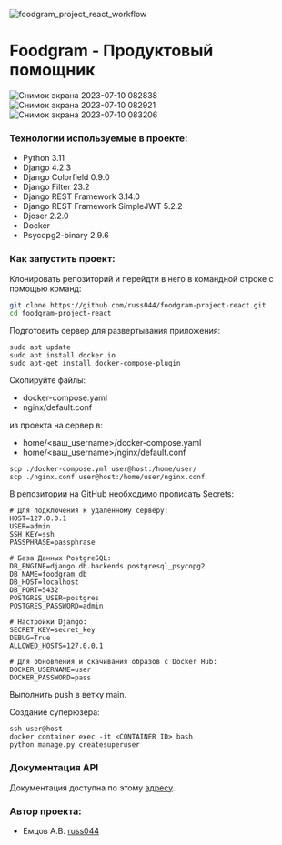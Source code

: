 ![foodgram_project_react_workflow](https://github.com/russ044/foodgram-project-react/actions/workflows/foodgram_workflow.yml/badge.svg)
# Foodgram - Продуктовый помощник

![Снимок экрана 2023-07-10 082838](https://github.com/AntonEmtsov/foodgram-project-react/assets/93160961/cac90902-925e-4bc0-84f6-10f2aef00478)
![Снимок экрана 2023-07-10 082921](https://github.com/AntonEmtsov/foodgram-project-react/assets/93160961/a8ed9e25-cb33-4c14-be4c-53746250ed5c)
![Снимок экрана 2023-07-10 083206](https://github.com/AntonEmtsov/foodgram-project-react/assets/93160961/d0947b23-6481-4dbb-abae-696095c6dd4c)

### Технологии используемые в проекте:
- Python 3.11
- Django 4.2.3
- Django Colorfield 0.9.0
- Django Filter 23.2
- Django REST Framework 3.14.0
- Django REST Framework SimpleJWT 5.2.2
- Djoser 2.2.0
- Docker
- Psycopg2-binary 2.9.6

### Как запустить проект:
Клонировать репозиторий и перейдти в него в командной строке с помощью команд:
```sh
git clone https://github.com/russ044/foodgram-project-react.git
cd foodgram-project-react
```

Подготовить сервер для развертывания приложения:
```
sudo apt update
sudo apt install docker.io
sudo apt-get install docker-compose-plugin
```
Скопируйте файлы: 
- docker-compose.yaml
- nginx/default.conf

из проекта на сервер в:
- home/<ваш_username>/docker-compose.yaml
- home/<ваш_username>/nginx/default.conf
```
scp ./docker-compose.yml user@host:/home/user/
scp ./nginx.conf user@host:/home/user/nginx.conf
```
В репозитории на GitHub необходимо прописать Secrets: 
```dotenv
# Для подключения к удаленному серверу:
HOST=127.0.0.1
USER=admin
SSH_KEY=ssh 
PASSPHRASE=passphrase

# База Данных PostgreSQL:
DB_ENGINE=django.db.backends.postgresql_psycopg2
DB_NAME=foodgram_db
DB_HOST=localhost
DB_PORT=5432
POSTGRES_USER=postgres
POSTGRES_PASSWORD=admin

# Настройки Django:
SECRET_KEY=secret_key
DEBUG=True
ALLOWED_HOSTS=127.0.0.1

# Для обновления и скачивания образов с Docker Hub:
DOCKER_USERNAME=user
DOCKER_PASSWORD=pass
```
Выполнить push в ветку main.

Создание суперюзера:
```
ssh user@host
docker container exec -it <CONTAINER ID> bash
python manage.py createsuperuser
```
### Документация API
Документация доступна по этому [адресу](https://github.com/AntonEmtsov/foodgram-project-react/blob/master/docs/openapi-schema.yml).

### Автор проекта:
- Емцов А.В.  [russ044](https://github.com/russ044)

